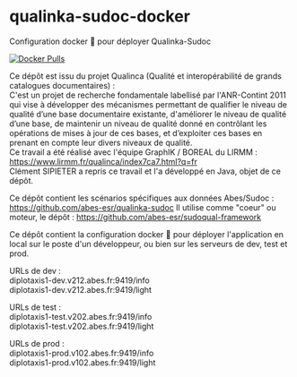 # qualinka-sudoc-docker
Configuration docker 🐳 pour déployer Qualinka-Sudoc

[![Docker Pulls](https://img.shields.io/docker/pulls/abesesr/qualinka-sudoc.svg)](https://hub.docker.com/r/abesesr/qualinka-sudoc/)

Ce dépôt est issu du projet Qualinca (Qualité et interopérabilité de grands catalogues documentaires) :  
C'est un projet de recherche fondamentale labellisé par l'ANR-Contint 2011 qui vise à développer des mécanismes permettant de qualifier le niveau de qualité d’une base documentaire existante, d'améliorer le niveau de qualité d’une base, de maintenir un niveau de qualité donné en contrôlant les opérations de mises à jour de ces bases, et d’exploiter ces bases en prenant en compte leur divers niveaux de qualité.    
Ce travail a été réalisé avec l'équipe GraphIK / BOREAL du LIRMM : https://www.lirmm.fr/qualinca/index7ca7.html?q=fr    
Clément SIPIETER a repris ce travail et l'a développé en Java, objet de ce dépôt.

Ce dépôt contient les scénarios spécifiques aux données Abes/Sudoc : https://github.com/abes-esr/qualinka-sudoc
Il utilise comme "coeur" ou moteur, le dépôt : https://github.com/abes-esr/sudoqual-framework

Ce dépôt contient la configuration docker 🐳 pour déployer l'application en local sur le poste d'un développeur, ou bien sur les serveurs de dev, test et prod. 

URLs de dev :  
diplotaxis1-dev.v212.abes.fr:9419/info  
diplotaxis1-dev.v212.abes.fr:9419/light  

URLs de test :  
diplotaxis1-test.v202.abes.fr:9419/info  
diplotaxis1-test.v202.abes.fr:9419/light  

URLs de prod :  
diplotaxis1-prod.v102.abes.fr:9419/info  
diplotaxis1-prod.v102.abes.fr:9419/light  
